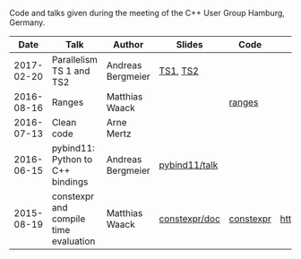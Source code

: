 Code and talks given during the meeting of the C++ User Group Hamburg, Germany.

| Date       | Talk                                  | Author            | Slides                         | Code                   | Additional information          |
|------------|---------------------------------------|-------------------|--------------------------------|------------------------|---------------------------------|
| 2017-02-20 | Parallelism TS 1 and TS2              | Andreas Bergmeier | [TS1](parallelism/ts1), [TS2](parallelism/ts2) |
| 2016-08-16 | Ranges                                | Matthias Waack    |                                | [ranges](ranges)
| 2016-07-13 | Clean code                            | Arne Mertz        |                                |                        |                                 |
| 2016-06-15 | pybind11: Python to C++ bindings      | Andreas Bergmeier | [pybind11/talk](pybind11/talk) |                        |                                 |
| 2015-08-19 | constexpr and compile time evaluation | Matthias Waack    | [constexpr/doc](constexpr/doc/constexpr.odp) | [constexpr](constexpr) | https://github.com/valpo/sudoku |
 
